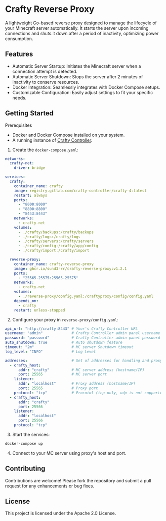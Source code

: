 # Crafty Reverse Proxy
A lightweight Go-based reverse proxy designed to manage the lifecycle of your Minecraft server automatically. It starts the server upon incoming connections and shuts it down after a period of inactivity, optimizing power consumption.

## Features
- Automatic Server Startup: Initiates the Minecraft server when a connection attempt is detected.
- Automatic Server Shutdown: Stops the server after 2 minutes of inactivity to conserve resources.
- Docker Integration: Seamlessly integrates with Docker Compose setups.
- Customizable Configuration: Easily adjust settings to fit your specific needs.

## Getting Started
Prerequisites
- Docker and Docker Compose installed on your system.
- A running instance of [Crafty Controller](https://craftycontrol.com/).

1. Create the `docker-compose.yaml`:
```yaml
networks:
  crafty-net:
    driver: bridge

services:
  crafty:
    container_name: crafty
    image: registry.gitlab.com/crafty-controller/crafty-4:latest
    restart: always
    ports:
      - "8000:8000"
      - "8800:8800"
      - "8443:8443"
    networks:
      - crafty-net
    volumes:
      - ./crafty/backups:/crafty/backups
      - ./crafty/logs:/crafty/logs
      - ./crafty/servers:/crafty/servers
      - ./crafty/config:/crafty/app/config
      - ./crafty/import:/crafty/import

  reverse-proxy:
    container_name: crafty-reverse-proxy
    image: ghcr.io/sund3rrr/crafty-reverse-proxy:v1.2.1
    ports:
      - "25565-25575:25565-25575"
    networks:
      - crafty-net
    volumes:
      - ./reverse-proxy/config.yaml:/craftyproxy/config/config.yaml
    depends_on:
      - crafty
    restart: unless-stopped
```

2. Configure your proxy in `reverse-proxy/config.yaml`:
```yaml
api_url: "http://crafty:8443" # Your's Crafty Controller URL
username: "admin"             # Crafty Controller admin panel username 
password: "password"          # Crafty Controller admin panel password
auto_shutdown: true           # Auto shutdown feature
timeout: "2m"                 # MC server Shutdown timeout 
log_level: "INFO"             # Log Level

addresses:                    # Set of addresses for handling and proxy
  - crafty_host:
      addr: "crafty"          # MC server address (hostname/IP)
      port: 25565             # MC server port
    listener:
      addr: "localhost"       # Proxy address (hostname/IP)
      port: 25565             # Proxy port
    protocol: "tcp"           # Procotol (tcp only, udp is not supported)
  - crafty_host:
      addr: "crafty"
      port: 25566
    listener:
      addr: "localhost"
      port: 25566
    protocol: "tcp"
```

3) Start the services:
```bash
docker-compose up
```

4) Connect to your MC server using proxy's host and port.

## Contributing

Contributions are welcome! Please fork the repository and submit a pull request for any enhancements or bug fixes.​

## License

This project is licensed under the Apache 2.0 License.​
